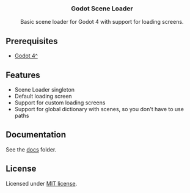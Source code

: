<div align="center">
	<h3>Godot Scene Loader</h3>
	<p />
	<p>Basic scene loader for Godot 4 with support for loading screens.</p>
</div>

## Prerequisites

- [Godot 4^](https://godotengine.org/download)

## Features

-   Scene Loader singleton
-   Default loading screen
-   Support for custom loading screens
-   Support for global dictionary with scenes, so you don't have to use paths

## Documentation

See the [docs](./docs/) folder.

## License

Licensed under [MIT license](./LICENSE).
